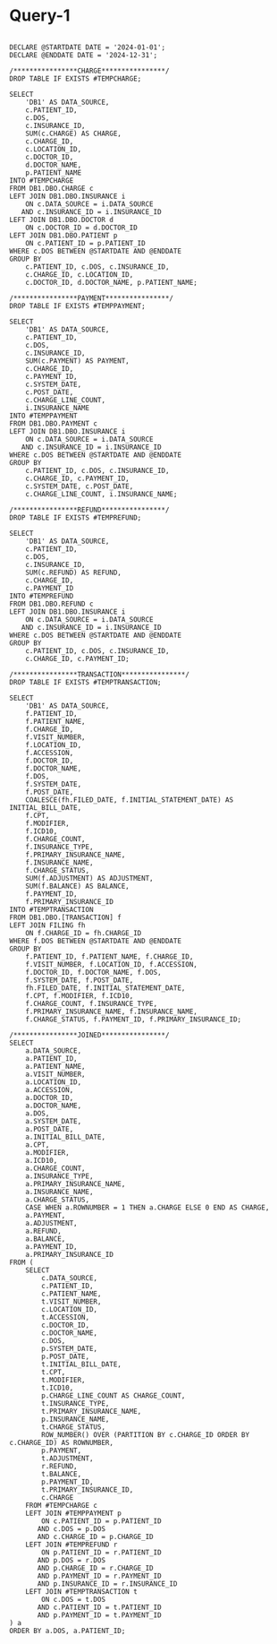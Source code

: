 # Query-1

<pre><code>
DECLARE @STARTDATE DATE = '2024-01-01';
DECLARE @ENDDATE DATE = '2024-12-31';

/****************CHARGE****************/
DROP TABLE IF EXISTS #TEMPCHARGE;

SELECT 
    'DB1' AS DATA_SOURCE,
    c.PATIENT_ID,
    c.DOS,
    c.INSURANCE_ID,
    SUM(c.CHARGE) AS CHARGE,
    c.CHARGE_ID,
    c.LOCATION_ID,
    c.DOCTOR_ID,
    d.DOCTOR_NAME,
    p.PATIENT_NAME
INTO #TEMPCHARGE
FROM DB1.DBO.CHARGE c
LEFT JOIN DB1.DBO.INSURANCE i 
    ON c.DATA_SOURCE = i.DATA_SOURCE 
   AND c.INSURANCE_ID = i.INSURANCE_ID
LEFT JOIN DB1.DBO.DOCTOR d 
    ON c.DOCTOR_ID = d.DOCTOR_ID
LEFT JOIN DB1.DBO.PATIENT p 
    ON c.PATIENT_ID = p.PATIENT_ID
WHERE c.DOS BETWEEN @STARTDATE AND @ENDDATE
GROUP BY 
    c.PATIENT_ID, c.DOS, c.INSURANCE_ID, 
    c.CHARGE_ID, c.LOCATION_ID, 
    c.DOCTOR_ID, d.DOCTOR_NAME, p.PATIENT_NAME;

/****************PAYMENT****************/
DROP TABLE IF EXISTS #TEMPPAYMENT;

SELECT 
    'DB1' AS DATA_SOURCE,
    c.PATIENT_ID,
    c.DOS,
    c.INSURANCE_ID,
    SUM(c.PAYMENT) AS PAYMENT,
    c.CHARGE_ID,
    c.PAYMENT_ID,
    c.SYSTEM_DATE,
    c.POST_DATE,
    c.CHARGE_LINE_COUNT,
    i.INSURANCE_NAME
INTO #TEMPPAYMENT
FROM DB1.DBO.PAYMENT c
LEFT JOIN DB1.DBO.INSURANCE i 
    ON c.DATA_SOURCE = i.DATA_SOURCE 
   AND c.INSURANCE_ID = i.INSURANCE_ID
WHERE c.DOS BETWEEN @STARTDATE AND @ENDDATE
GROUP BY 
    c.PATIENT_ID, c.DOS, c.INSURANCE_ID,
    c.CHARGE_ID, c.PAYMENT_ID,
    c.SYSTEM_DATE, c.POST_DATE,
    c.CHARGE_LINE_COUNT, i.INSURANCE_NAME;

/****************REFUND****************/
DROP TABLE IF EXISTS #TEMPREFUND;

SELECT 
    'DB1' AS DATA_SOURCE,
    c.PATIENT_ID,
    c.DOS,
    c.INSURANCE_ID,
    SUM(c.REFUND) AS REFUND,
    c.CHARGE_ID,
    c.PAYMENT_ID
INTO #TEMPREFUND
FROM DB1.DBO.REFUND c
LEFT JOIN DB1.DBO.INSURANCE i 
    ON c.DATA_SOURCE = i.DATA_SOURCE 
   AND c.INSURANCE_ID = i.INSURANCE_ID
WHERE c.DOS BETWEEN @STARTDATE AND @ENDDATE
GROUP BY 
    c.PATIENT_ID, c.DOS, c.INSURANCE_ID,
    c.CHARGE_ID, c.PAYMENT_ID;

/****************TRANSACTION****************/
DROP TABLE IF EXISTS #TEMPTRANSACTION;

SELECT 
    'DB1' AS DATA_SOURCE,
    f.PATIENT_ID,
    f.PATIENT_NAME,
    f.CHARGE_ID,
    f.VISIT_NUMBER,
    f.LOCATION_ID,
    f.ACCESSION,
    f.DOCTOR_ID,
    f.DOCTOR_NAME,
    f.DOS,
    f.SYSTEM_DATE,
    f.POST_DATE,
    COALESCE(fh.FILED_DATE, f.INITIAL_STATEMENT_DATE) AS INITIAL_BILL_DATE,
    f.CPT,
    f.MODIFIER,
    f.ICD10,
    f.CHARGE_COUNT,
    f.INSURANCE_TYPE,
    f.PRIMARY_INSURANCE_NAME,
    f.INSURANCE_NAME,
    f.CHARGE_STATUS,
    SUM(f.ADJUSTMENT) AS ADJUSTMENT,
    SUM(f.BALANCE) AS BALANCE,
    f.PAYMENT_ID,
    f.PRIMARY_INSURANCE_ID
INTO #TEMPTRANSACTION
FROM DB1.DBO.[TRANSACTION] f
LEFT JOIN FILING fh 
    ON f.CHARGE_ID = fh.CHARGE_ID
WHERE f.DOS BETWEEN @STARTDATE AND @ENDDATE
GROUP BY
    f.PATIENT_ID, f.PATIENT_NAME, f.CHARGE_ID,
    f.VISIT_NUMBER, f.LOCATION_ID, f.ACCESSION,
    f.DOCTOR_ID, f.DOCTOR_NAME, f.DOS,
    f.SYSTEM_DATE, f.POST_DATE,
    fh.FILED_DATE, f.INITIAL_STATEMENT_DATE,
    f.CPT, f.MODIFIER, f.ICD10,
    f.CHARGE_COUNT, f.INSURANCE_TYPE,
    f.PRIMARY_INSURANCE_NAME, f.INSURANCE_NAME,
    f.CHARGE_STATUS, f.PAYMENT_ID, f.PRIMARY_INSURANCE_ID;

/****************JOINED****************/
SELECT 
    a.DATA_SOURCE,
    a.PATIENT_ID,
    a.PATIENT_NAME,
    a.VISIT_NUMBER,
    a.LOCATION_ID,
    a.ACCESSION,
    a.DOCTOR_ID,
    a.DOCTOR_NAME,
    a.DOS,
    a.SYSTEM_DATE,
    a.POST_DATE,
    a.INITIAL_BILL_DATE,
    a.CPT,
    a.MODIFIER,
    a.ICD10,
    a.CHARGE_COUNT,
    a.INSURANCE_TYPE,
    a.PRIMARY_INSURANCE_NAME,
    a.INSURANCE_NAME,
    a.CHARGE_STATUS,
    CASE WHEN a.ROWNUMBER = 1 THEN a.CHARGE ELSE 0 END AS CHARGE,
    a.PAYMENT,
    a.ADJUSTMENT,
    a.REFUND,
    a.BALANCE,
    a.PAYMENT_ID,
    a.PRIMARY_INSURANCE_ID
FROM (
    SELECT
        c.DATA_SOURCE,
        c.PATIENT_ID,
        c.PATIENT_NAME,
        t.VISIT_NUMBER,
        c.LOCATION_ID,
        t.ACCESSION,
        c.DOCTOR_ID,
        c.DOCTOR_NAME,
        c.DOS,
        p.SYSTEM_DATE,
        p.POST_DATE,
        t.INITIAL_BILL_DATE,
        t.CPT,
        t.MODIFIER,
        t.ICD10,
        p.CHARGE_LINE_COUNT AS CHARGE_COUNT,
        t.INSURANCE_TYPE,
        t.PRIMARY_INSURANCE_NAME,
        p.INSURANCE_NAME,
        t.CHARGE_STATUS,
        ROW_NUMBER() OVER (PARTITION BY c.CHARGE_ID ORDER BY c.CHARGE_ID) AS ROWNUMBER,
        p.PAYMENT,
        t.ADJUSTMENT,
        r.REFUND,
        t.BALANCE,
        p.PAYMENT_ID,
        t.PRIMARY_INSURANCE_ID,
        c.CHARGE
    FROM #TEMPCHARGE c
    LEFT JOIN #TEMPPAYMENT p 
        ON c.PATIENT_ID = p.PATIENT_ID
       AND c.DOS = p.DOS
       AND c.CHARGE_ID = p.CHARGE_ID
    LEFT JOIN #TEMPREFUND r 
        ON p.PATIENT_ID = r.PATIENT_ID
       AND p.DOS = r.DOS
       AND p.CHARGE_ID = r.CHARGE_ID
       AND p.PAYMENT_ID = r.PAYMENT_ID
       AND p.INSURANCE_ID = r.INSURANCE_ID
    LEFT JOIN #TEMPTRANSACTION t 
        ON c.DOS = t.DOS
       AND c.PATIENT_ID = t.PATIENT_ID
       AND p.PAYMENT_ID = t.PAYMENT_ID
) a
ORDER BY a.DOS, a.PATIENT_ID;
</code></pre>
